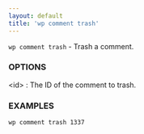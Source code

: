 ```yaml
---
layout: default
title: 'wp comment trash'
---
```


`wp comment trash` - Trash a comment.

### OPTIONS

&lt;id&gt;
: The ID of the comment to trash.

### EXAMPLES

    wp comment trash 1337

